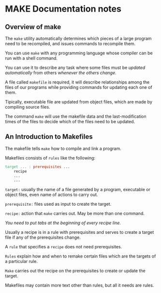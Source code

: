 # MAKE Documentation notes

## Overview of make

The `make` utility automatically determines which pieces of a large program need to be
recompiled, and issues commands to recompile them.

You can use `make` with any programming language whose compiler can be run with a shell command.

You can use it to describe any task where some files must be _updated automatically_ from others _whenever the others change_.

A file called `makefile` is required, it will describe relationships among the files of our programs while providing commands for updating each one of them.

Tipically, executable file are updated from object files, which are made by compiling source files.

The command `make` will use the makefile data and the last-modification times of the files to decide which of the files need to be updated.

## An Introduction to Makefiles

The makefile tells `make` how to compile and link a program.

Makefiles consists of `rules` like the following:

```makefile
target ... : prerequisites ...
    recipe
    ...
    ...
```

`target:` usually the name of a file generated by a program, executable or object files, even name of actions to carry out.

`prerequisite:` files used as input to create the target.

`recipe:` action that `make` carries out. May be more than one command.

_You need to put tabs at the beginning of every recipe line._

Usually a recipe is in a rule with prerequisites and serves to create a target file if any of the prerequisites change.

A `rule` that specifies a `recipe` does not need prerequisites.

`Rules` explain how and when to remake certain files which are the targets of a particular rule.

`Make` carries out the recipe on the prerequisites to create or update the target.

Makefiles may contain more text other than rules, but all it needs are rules.



